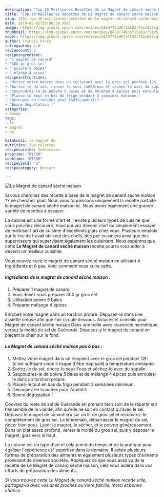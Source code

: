 ```yaml
---
description: "Top 10 Meilleures Recettes de Le Magret de canard séché maison"
title: "Top 10 Meilleures Recettes de Le Magret de canard séché maison"
slug: 1191-top-10-meilleures-recettes-de-le-magret-de-canard-seche-maison
date: 2020-06-02T20:06:39.556Z
image: https://img-global.cpcdn.com/recipes/b859774bd6f15103/751x532cq70/le-magret-de-canard-seche-maison-photo-principale-de-la-recette.jpg
thumbnail: https://img-global.cpcdn.com/recipes/b859774bd6f15103/751x532cq70/le-magret-de-canard-seche-maison-photo-principale-de-la-recette.jpg
cover: https://img-global.cpcdn.com/recipes/b859774bd6f15103/751x532cq70/le-magret-de-canard-seche-maison-photo-principale-de-la-recette.jpg
author: Francis Perry
ratingvalue: 4.6
reviewcount: 6
recipeingredient:
- "1 magret de canard"
- "500 gr gros sel"
- " poivre 5 baies"
- " mlange 4 pices"
recipeinstructions:
- "Mettez votre magret dans un récipient avec le gros sel pendant 12h (c&#39;est suffisant sinon il risque d&#39;être trop salé) à température ambiante."
- "Sortez-le du sel, rincez-le sous l&#39;eau et séchez-le avec du sopalin."
- "Saupoudrez-le de poivre 5 baies et de mélange 4 épices puis enroulez-le dans un torchon propre."
- "Placez-le tout en bas du frigo pendant 3 semaines minimum."
- "Découpez en tranches pour l&#39;apéritif."
- "Bonne dégustation !"
categories:
- Resep
tags:
- le
- magret
- de

katakunci: le magret de 
nutrition: 293 calories
recipecuisine: Indonesian
preptime: "PT25M"
cooktime: "PT55M"
recipeyield: "2"
recipecategory: Dessert

---
```



![Le Magret de canard séché maison](https://img-global.cpcdn.com/recipes/b859774bd6f15103/751x532cq70/le-magret-de-canard-seche-maison-photo-principale-de-la-recette.jpg)

Si vous cherchez des recette à base de le magret de canard séché maison ?? ne cherchez plus! Nous vous fournissons uniquement la recette parfaite le magret de canard séché maison ici. Nous avons également une grande variété de recettes à essayer.

La cuisine est une forme d'art et il existe plusieurs types de cuisine que vous pourriez découvrir. Vous pouvez devenir chef ou simplement essayer de maîtriser l'art de cuisiner d'excellents plats chez vous. Plusieurs emplois sur le lieu de travail utilisent des chefs, des pré-cuisiniers ainsi que des superviseurs qui supervisent également les cuisiniers. Nous espérons que cette <strong> Le Magret de canard séché maison </strong> recette pourra vous aider à devenir un meilleur cuisinier.

<!--inarticleads1-->

Vous pouvez cuire le magret de canard séché maison en utilisant 4 Ingrédients et 6 pas. Voici comment vous cuire cette.

##### Ingrédients de le magret de canard séché maison :

1. Préparer 1 magret de canard
1. Vous devez vous préparer 500 gr gros sel
1. Utilisation  poivre 5 baies
1. Préparer  mélange 4 épices


Enrobez votre magret dans un torchon propre. Déposez-le dans une assiette creuse afin que l&#39;air circule dessous. Astuces et conseils pour Magret de canard séché maison Dans une boîte avec couvercle hermétique, versez la moitié du sel de Guérande. Déposez-y le magret de canard en plaçant la chair sur le fond. 

<!--inarticleads2-->

##### Le Magret de canard séché maison pas à pas :

1. Mettez votre magret dans un récipient avec le gros sel pendant 12h (c&#39;est suffisant sinon il risque d&#39;être trop salé) à température ambiante.
1. Sortez-le du sel, rincez-le sous l&#39;eau et séchez-le avec du sopalin.
1. Saupoudrez-le de poivre 5 baies et de mélange 4 épices puis enroulez-le dans un torchon propre.
1. Placez-le tout en bas du frigo pendant 3 semaines minimum.
1. Découpez en tranches pour l&#39;apéritif.
1. Bonne dégustation !


Couvrez du reste de sel de Guérande en prenant bien soin de le répartir sur l&#39;ensemble de la viande, afin qu&#39;elle ne soit en contact qu&#39;avec le sel. Déposez le magret de canard cru sur un lit de gros sel et recouvrez-le complètement de gros sel. Le lendemain, débarrasser le magret du sel, rincer bien sous. Laver le magret, le sécher, et le poivrer généreusement. Dans un plat assez profond, verser la moitié du gros sel, puis y déposer le magret, gras vers le haut. 

<!--inarticleads1-->

<p>
La cuisine est un type d'art et cela prend du temps et de la pratique pour égaliser l'expérience et l'expertise dans le domaine. Il existe plusieurs formes de préparation des aliments et également plusieurs types d'aliments provenant de diverses sociétés. Appliquez ce que vous avez vu de la recette de Le Magret de canard séché maison, cela vous aidera dans vos efforts de préparation des aliments.
</p>

<p>
<i>Si vous trouvez cette Le Magret de canard séché maison recette utile, partagez-la avec vos amis proches ou votre famille, merci et bonne chance.</i>
</p>
